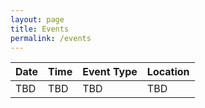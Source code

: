 ```yaml
---
layout: page
title: Events
permalink: /events
---
```

| Date | Time | Event Type | Location |
|-----------|-------|-----------------|----------------------------------------------------------------------|
|TBD | TBD | TBD |TBD|


